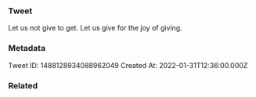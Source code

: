 ### Tweet
Let us not give to get. Let us give for the joy of giving.

### Metadata
Tweet ID: 1488128934088962049
Created At: 2022-01-31T12:36:00.000Z

### Related

